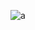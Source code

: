 ![a](https://github.com/laidbackvalen/Notification-Manager-in-Kotlin/assets/91414069/47341135-4cb1-44b8-94b5-5f4f2de5aa7b=500x500)
